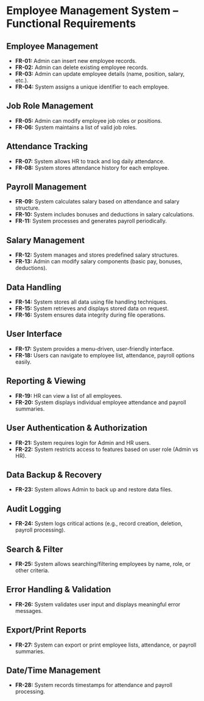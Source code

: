 # Employee Management System – Functional Requirements

## Employee Management
- **FR-01:** Admin can insert new employee records.
- **FR-02:** Admin can delete existing employee records.
- **FR-03:** Admin can update employee details (name, position, salary, etc.).
- **FR-04:** System assigns a unique identifier to each employee.

## Job Role Management
- **FR-05:** Admin can modify employee job roles or positions.
- **FR-06:** System maintains a list of valid job roles.

## Attendance Tracking
- **FR-07:** System allows HR to track and log daily attendance.
- **FR-08:** System stores attendance history for each employee.

## Payroll Management
- **FR-09:** System calculates salary based on attendance and salary structure.
- **FR-10:** System includes bonuses and deductions in salary calculations.
- **FR-11:** System processes and generates payroll periodically.

## Salary Management
- **FR-12:** System manages and stores predefined salary structures.
- **FR-13:** Admin can modify salary components (basic pay, bonuses, deductions).

## Data Handling
- **FR-14:** System stores all data using file handling techniques.
- **FR-15:** System retrieves and displays stored data on request.
- **FR-16:** System ensures data integrity during file operations.

## User Interface
- **FR-17:** System provides a menu-driven, user-friendly interface.
- **FR-18:** Users can navigate to employee list, attendance, payroll options easily.

## Reporting & Viewing
- **FR-19:** HR can view a list of all employees.
- **FR-20:** System displays individual employee attendance and payroll summaries.

## User Authentication & Authorization
- **FR-21:** System requires login for Admin and HR users.
- **FR-22:** System restricts access to features based on user role (Admin vs HR).

## Data Backup & Recovery
- **FR-23:** System allows Admin to back up and restore data files.

## Audit Logging
- **FR-24:** System logs critical actions (e.g., record creation, deletion, payroll processing).

## Search & Filter
- **FR-25:** System allows searching/filtering employees by name, role, or other criteria.

## Error Handling & Validation
- **FR-26:** System validates user input and displays meaningful error messages.

## Export/Print Reports
- **FR-27:** System can export or print employee lists, attendance, or payroll summaries.

## Date/Time Management
- **FR-28:** System records timestamps for attendance and payroll processing. 